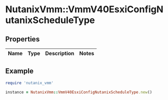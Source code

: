 # NutanixVmm::VmmV40EsxiConfigNutanixScheduleType

## Properties

| Name | Type | Description | Notes |
| ---- | ---- | ----------- | ----- |

## Example

```ruby
require 'nutanix_vmm'

instance = NutanixVmm::VmmV40EsxiConfigNutanixScheduleType.new()
```

